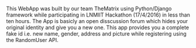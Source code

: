 This WebApp was built by our team TheMatrix using Python/Django framework while participating in LNMIIT Hackathon (17/4/2016) in less than ten hours.
The App is basicly an open disscussion forum which hides your original identity and give you a new one.
This app provides you a complete fake id i.e. new name, gender, address and picture while registering using the RandomUser API.
